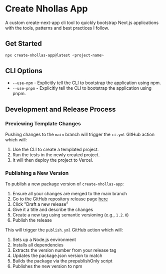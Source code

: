# Create Nhollas App

A custom create-next-app cli tool to quickly bootstrap Next.js applications with the tools, patterns and best practices I follow.

## Get Started

```bash
npx create-nhollas-app@latest <project-name>
```

## CLI Options

- `--use-npm` - Explicitly tell the CLI to bootstrap the application using npm.
- `--use-pnpm` - Explicitly tell the CLI to bootstrap the application using pnpm.

## Development and Release Process

### Previewing Template Changes

Pushing changes to the `main` branch will trigger the `ci.yml` GitHub action which will:

1. Use the CLI to create a templated project.
2. Run the tests in the newly created project.
3. It will then deploy the project to Vercel.

### Publishing a New Version

To publish a new package version of `create-nhollas-app`:

1. Ensure all your changes are merged to the main branch
2. Go to the GitHub repository release page [here](https://github.com/Nhollas/create-nhollas-app/releases)
3. Click "Draft a new release"
4. Give it a title and describe the changes
5. Create a new tag using semantic versioning (e.g., `1.2.0`)
6. Publish the release

This will trigger the `publish.yml` GitHub action which will:

1. Sets up a Node.js environment
2. Installs all dependencies
3. Extracts the version number from your release tag
4. Updates the package.json version to match
5. Builds the package via the prepublishOnly script
6. Publishes the new version to npm
